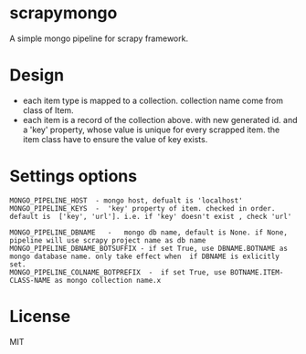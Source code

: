 scrapymongo
===========

A simple mongo pipeline for scrapy framework.



# Design

  * each item type  is mapped to a collection. collection name come from class of Item.
  * each item is a record of the collection above. with new generated id. and a 'key' property, whose value is unique for every scrapped item. the item class have to ensure the value of key exists.   


# Settings options

	MONGO_PIPELINE_HOST  - mongo host, defualt is 'localhost'
    MONGO_PIPELINE_KEYS  -  'key' property of item. checked in order. default is  ['key', 'url']. i.e. if 'key' doesn't exist , check 'url'
	
	MONGO_PIPELINE_DBNAME	-   mongo db name, default is None. if None, pipeline will use scrapy project name as db name
	MONGO_PIPELINE_DBNAME_BOTSUFFIX - if set True, use DBNAME.BOTNAME as mongo database name. only take effect when  if DBNAME is exlicitly set. 
    MONGO_PIPELINE_COLNAME_BOTPREFIX  -  if set True, use BOTNAME.ITEM-CLASS-NAME as mongo collection name.x



License
=========
MIT
